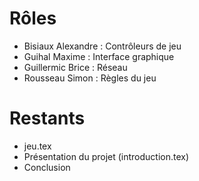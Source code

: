 # Rôles

* Bisiaux Alexandre : Contrôleurs de jeu
* Guihal Maxime : Interface graphique
* Guillermic Brice : Réseau
* Rousseau Simon : Règles du jeu

# Restants

* jeu.tex
* Présentation du projet (introduction.tex)
* Conclusion